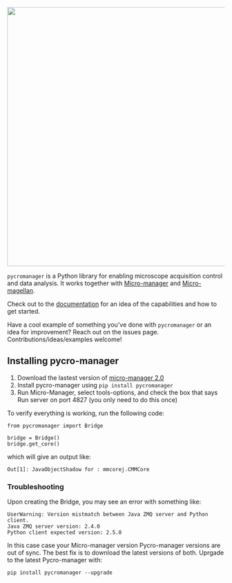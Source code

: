 <img src="docs/source/pycromanager_banner.png" width="600">

`pycromanager` is a Python library for enabling microscope acquisition control and data analysis. It works together with [Micro-manager](https://micro-manager.org/) and [Micro-magellan](https://micro-manager.org/wiki/MicroMagellan).

Check out to the [documentation](https://pycro-manager.readthedocs.io/en/latest/) for an idea of the capabilities and how to get started.

Have a cool example of something you've done with `pycromanager` or an idea for improvement? Reach out on the issues page. Contributions/ideas/examples welcome!

## Installing pycro-manager

1) Download the lastest version of [micro-manager 2.0](https://micro-manager.org/wiki/Micro-Manager_Nightly_Builds)
2) Install pycro-manager using `pip install pycromanager`
3) Run Micro-Manager, select tools-options, and check the box that says Run server on port 4827 (you only need to do this once)

To verify everything is working, run the following code: 

```
from pycromanager import Bridge

bridge = Bridge()
bridge.get_core()
```
which will give an output like:

```
Out[1]: JavaObjectShadow for : mmcorej.CMMCore
```

### Troubleshooting 

Upon creating the Bridge, you may see an error with something like:

```
UserWarning: Version mistmatch between Java ZMQ server and Python client.
Java ZMQ server version: 2.4.0
Python client expected version: 2.5.0
```

In this case case your Micro-manager version Pycro-manager versions are out of sync. The best fix is to download the latest versions of both. Uprgade to the latest Pycro-manager with: 

```
pip install pycromanager --upgrade
```
